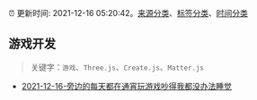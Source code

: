 :alarm_clock: 更新时间: 2021-12-16 05:20:42。[来源分类](../README.md)、[标签分类](../TAGS.md)、[时间分类](../TIMELINE.md)

## 游戏开发


> 关键字：`游戏`、`Three.js`、`Create.js`、`Matter.js`



- [2021-12-16-旁边的每天都在通宵玩游戏吵得我都没办法睡觉](https://www.v2ex.com/t/822557) 